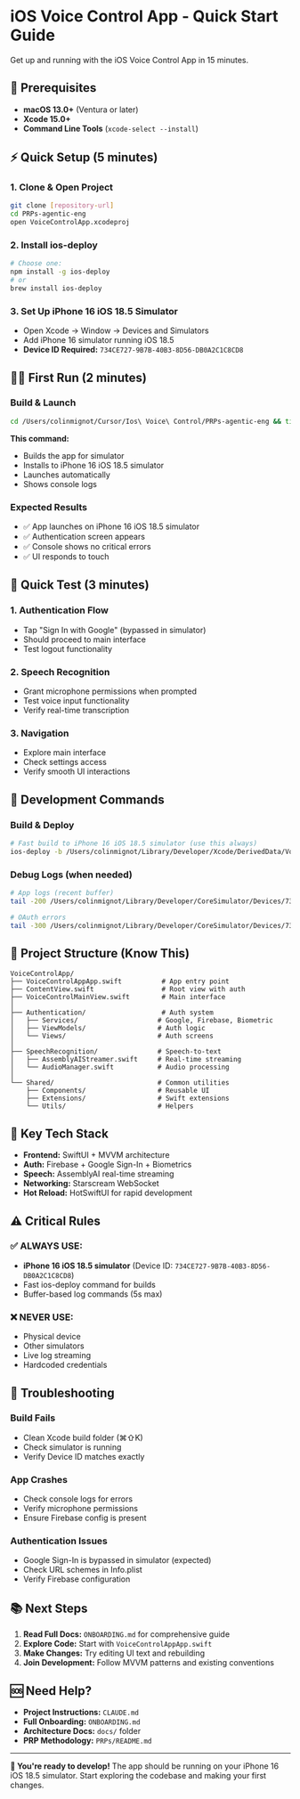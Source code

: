 # iOS Voice Control App - Quick Start Guide

Get up and running with the iOS Voice Control App in 15 minutes.

## 🚀 Prerequisites

- **macOS 13.0+** (Ventura or later)
- **Xcode 15.0+**
- **Command Line Tools** (`xcode-select --install`)

## ⚡ Quick Setup (5 minutes)

### 1. Clone & Open Project
```bash
git clone [repository-url]
cd PRPs-agentic-eng
open VoiceControlApp.xcodeproj
```

### 2. Install ios-deploy
```bash
# Choose one:
npm install -g ios-deploy
# or
brew install ios-deploy
```

### 3. Set Up iPhone 16 iOS 18.5 Simulator
- Open Xcode → Window → Devices and Simulators
- Add iPhone 16 simulator running iOS 18.5
- **Device ID Required:** `734CE727-9B7B-40B3-8D56-DB0A2C1C8CD8`

## 🏃‍♂️ First Run (2 minutes)

### Build & Launch
```bash
cd /Users/colinmignot/Cursor/Ios\ Voice\ Control/PRPs-agentic-eng && time ios-deploy -b /Users/colinmignot/Library/Developer/Xcode/DerivedData/VoiceControlApp-*/Build/Products/Debug-iphonesimulator/VoiceControlApp.app -i 734CE727-9B7B-40B3-8D56-DB0A2C1C8CD8
```

**This command:**
- Builds the app for simulator
- Installs to iPhone 16 iOS 18.5 simulator
- Launches automatically
- Shows console logs

### Expected Results
- ✅ App launches on iPhone 16 iOS 18.5 simulator
- ✅ Authentication screen appears
- ✅ Console shows no critical errors
- ✅ UI responds to touch

## 🧪 Quick Test (3 minutes)

### 1. Authentication Flow
- Tap "Sign In with Google" (bypassed in simulator)
- Should proceed to main interface
- Test logout functionality

### 2. Speech Recognition
- Grant microphone permissions when prompted
- Test voice input functionality
- Verify real-time transcription

### 3. Navigation
- Explore main interface
- Check settings access
- Verify smooth UI interactions

## 🔧 Development Commands

### Build & Deploy
```bash
# Fast build to iPhone 16 iOS 18.5 simulator (use this always)
ios-deploy -b /Users/colinmignot/Library/Developer/Xcode/DerivedData/VoiceControlApp-*/Build/Products/Debug-iphonesimulator/VoiceControlApp.app -i 734CE727-9B7B-40B3-8D56-DB0A2C1C8CD8
```

### Debug Logs (when needed)
```bash
# App logs (recent buffer)
tail -200 /Users/colinmignot/Library/Developer/CoreSimulator/Devices/734CE727-9B7B-40B3-8D56-DB0A2C1C8CD8/data/Library/Logs/system.log | grep VoiceControlApp | head -30

# OAuth errors
tail -300 /Users/colinmignot/Library/Developer/CoreSimulator/Devices/734CE727-9B7B-40B3-8D56-DB0A2C1C8CD8/data/Library/Logs/system.log | grep -E "(Google|OAuth|blocked)" | head -20
```

## 📱 Project Structure (Know This)

```
VoiceControlApp/
├── VoiceControlAppApp.swift          # App entry point
├── ContentView.swift                 # Root view with auth
├── VoiceControlMainView.swift        # Main interface
│
├── Authentication/                   # Auth system
│   ├── Services/                    # Google, Firebase, Biometric
│   ├── ViewModels/                  # Auth logic
│   └── Views/                       # Auth screens
│
├── SpeechRecognition/               # Speech-to-text
│   ├── AssemblyAIStreamer.swift     # Real-time streaming
│   └── AudioManager.swift           # Audio processing
│
└── Shared/                          # Common utilities
    ├── Components/                  # Reusable UI
    ├── Extensions/                  # Swift extensions
    └── Utils/                       # Helpers
```

## 🎯 Key Tech Stack

- **Frontend:** SwiftUI + MVVM architecture
- **Auth:** Firebase + Google Sign-In + Biometrics
- **Speech:** AssemblyAI real-time streaming
- **Networking:** Starscream WebSocket
- **Hot Reload:** HotSwiftUI for rapid development

## ⚠️ Critical Rules

### ✅ ALWAYS USE:
- **iPhone 16 iOS 18.5 simulator** (Device ID: `734CE727-9B7B-40B3-8D56-DB0A2C1C8CD8`)
- Fast ios-deploy command for builds
- Buffer-based log commands (5s max)

### ❌ NEVER USE:
- Physical device
- Other simulators
- Live log streaming
- Hardcoded credentials

## 🚨 Troubleshooting

### Build Fails
- Clean Xcode build folder (⌘⇧K)
- Check simulator is running
- Verify Device ID matches exactly

### App Crashes
- Check console logs for errors
- Verify microphone permissions
- Ensure Firebase config is present

### Authentication Issues
- Google Sign-In is bypassed in simulator (expected)
- Check URL schemes in Info.plist
- Verify Firebase configuration

## 📚 Next Steps

1. **Read Full Docs:** `ONBOARDING.md` for comprehensive guide
2. **Explore Code:** Start with `VoiceControlAppApp.swift`
3. **Make Changes:** Try editing UI text and rebuilding
4. **Join Development:** Follow MVVM patterns and existing conventions

## 🆘 Need Help?

- **Project Instructions:** `CLAUDE.md`
- **Full Onboarding:** `ONBOARDING.md`
- **Architecture Docs:** `docs/` folder
- **PRP Methodology:** `PRPs/README.md`

---

**🎉 You're ready to develop!** The app should be running on your iPhone 16 iOS 18.5 simulator. Start exploring the codebase and making your first changes.